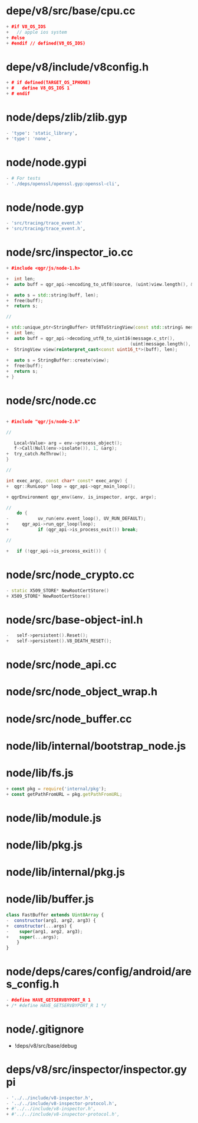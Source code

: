 
# depe/v8/src/base/cpu.cc

```cpp
+ #if V8_OS_IOS
+   // apple ios system
+ #else
+ #endif // defined(V8_OS_IOS) 
```

# depe/v8/include/v8config.h

```cpp
+ # if defined(TARGET_OS_IPHONE)
+ #   define V8_OS_IOS 1
+ # endif
```

# node/deps/zlib/zlib.gyp

```py
- 'type': 'static_library',
+ 'type': 'none',
```

# node/node.gypi

```py
- # For tests
- './deps/openssl/openssl.gyp:openssl-cli',
```

# node/node.gyp

```py
- 'src/tracing/trace_event.h'
+ 'src/tracing/trace_event.h',
```

# node/src/inspector_io.cc

```cc
+ #include <qgr/js/node-1.h>

+  int len;
+  auto buff = qgr_api->encoding_to_utf8(source, (uint)view.length(), &len);

+  auto s = std::string(buff, len);
+  free(buff);
+  return s;

// 

+ std::unique_ptr<StringBuffer> Utf8ToStringView(const std::string& message) {
+  int len;
+  auto buff = qgr_api->decoding_utf8_to_uint16(message.c_str(),
                                               (uint)message.length(), &len);
+  StringView view(reinterpret_cast<const uint16_t*>(buff), len);
  
+  auto s = StringBuffer::create(view);
+  free(buff);
+  return s;
+ }

```

# node/src/node.cc

```cc

+ #include "qgr/js/node-2.h"

//

   Local<Value> arg = env->process_object();
   f->Call(Null(env->isolate()), 1, &arg);
+  try_catch.ReThrow();
}

//

int exec_argc, const char* const* exec_argv) {
+  qgr::RunLoop* loop = qgr_api->qgr_main_loop();

+ qgrEnvironment qgr_env(&env, is_inspector, argc, argv);

// 
    do {
-			uv_run(env.event_loop(), UV_RUN_DEFAULT);
+     qgr_api->run_qgr_loop(loop);
+			if (qgr_api->is_process_exit()) break;

//

+	if (!qgr_api->is_process_exit()) {

```

# node/src/node_crypto.cc

```cc
- static X509_STORE* NewRootCertStore()
+ X509_STORE* NewRootCertStore()
```

# node/src/base-object-inl.h

```cc
-   self->persistent().Reset();
+   self->persistent().V8_DEATH_RESET();
```

# node/src/node_api.cc
# node/src/node_object_wrap.h
# node/src/node_buffer.cc

# node/lib/internal/bootstrap_node.js
# node/lib/fs.js

```js
+ const pkg = require('internal/pkg');
+ const getPathFromURL = pkg.getPathFromURL;
```

# node/lib/module.js
# node/lib/pkg.js
# node/lib/internal/pkg.js

# node/lib/buffer.js

```js
class FastBuffer extends Uint8Array {
-  constructor(arg1, arg2, arg3) {
+  constructor(...args) {
-    super(arg1, arg2, arg3);
+    super(...args);
	}
}
```

# node/deps/cares/config/android/ares_config.h

```cc
- #define HAVE_GETSERVBYPORT_R 1
+ /* #define HAVE_GETSERVBYPORT_R 1 */
```

# node/.gitignore

+ !deps/v8/src/base/debug

# deps/v8/src/inspector/inspector.gypi

```py
- '../../include/v8-inspector.h',
- '../../include/v8-inspector-protocol.h',
+ #'../../include/v8-inspector.h',
+ #'../../include/v8-inspector-protocol.h',
```
